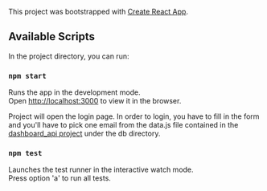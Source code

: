 This project was bootstrapped with [Create React App](https://github.com/facebook/create-react-app).

## Available Scripts

In the project directory, you can run:

### `npm start`

Runs the app in the development mode.<br />
Open [http://localhost:3000](http://localhost:3000) to view it in the browser.

Project will open the login page. In order to login, you have to fill in the form and you'll have to pick one email from the data.js file contained in the <a href="https://github.com/Carlos151294/dashboard-api" target="_blank">dashboard_api project</a> under the db directory.

### `npm test`

Launches the test runner in the interactive watch mode.<br />
Press option 'a' to run all tests.
